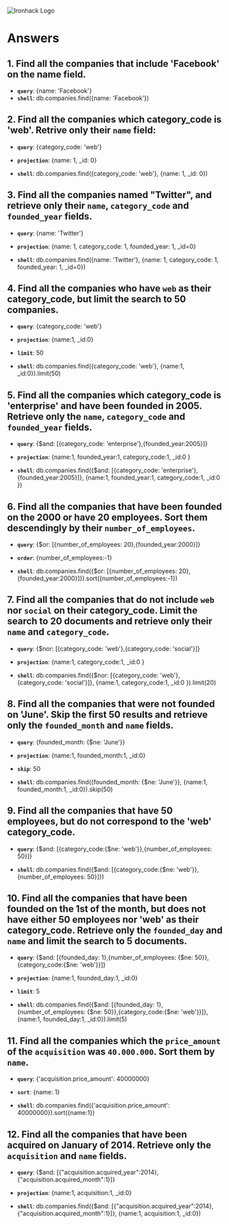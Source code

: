 ![Ironhack Logo](https://i.imgur.com/1QgrNNw.png)

# Answers

## 1. Find all the companies that include 'Facebook' on the **name** field.

 - **`query`**: {name: 'Facebook'}
 - **`shell`**: db.companies.find({name: 'Facebook'})

 ## 2. Find all the companies which **category_code** is 'web'. Retrive only their `name` field:

 - **`query`**: {category_code: 'web'}
 - **`projection`**: {name: 1, _id: 0}

 - **`shell`**: db.companies.find({category_code: 'web'}, {name: 1, _id: 0})

## 3. Find all the companies named "Twitter", and retrieve only their `name`, `category_code` and `founded_year` fields.

- **`query`**: {name: 'Twitter'}
- **`projection`**: {name: 1, category_code: 1, founded_year: 1, _id=0}

- **`shell`**: db.companies.find({name: 'Twitter'}, {name: 1, category_code: 1, founded_year: 1, _id=0})

## 4. Find all the companies who have `web` as their **category_code**, but limit the search to 50 companies.

- **`query`**: {category_code: 'web'}
- **`projection`**: {name:1, _id:0}
- **`limit`**: 50

- **`shell`**: db.companies.find({category_code: 'web'}, {name:1, _id:0}).limit(50)

## 5. Find all the companies which **category_code** is 'enterprise' and have been founded in 2005. Retrieve only the `name`, `category_code` and `founded_year` fields.

- **`query`**: {$and: [{category_code: 'enterprise'},{founded_year:2005}]}
- **`projection`**: {name:1, founded_year:1, category_code:1, _id:0 }

- **`shell`**: db.companies.find({$and: [{category_code: 'enterprise'},{founded_year:2005}]}, {name:1, founded_year:1, category_code:1, _id:0 })

## 6. Find all the companies that have been **founded** on the 2000 or have 20 **employees**. Sort them descendingly by their `number_of_employees`.

- **`query`**: {$or: [{number_of_employees: 20},{founded_year:2000}]}
- **`order`**: {number_of_employees:-1}

- **`shell`**: db.companies.find({$or: [{number_of_employees: 20},{founded_year:2000}]}).sort({number_of_employees:-1})

## 7. Find all the companies that do not include `web` nor `social` on their **category_code**. Limit the search to 20 documents and retrieve only their `name` and `category_code`.

- **`query`**: {$nor: [{category_code: 'web'},{category_code: 'social'}]}
- **`projection`**: {name:1, category_code:1, _id:0 }

- **`shell`**: db.companies.find({$nor: [{category_code: 'web'},{category_code: 'social'}]}, {name:1, category_code:1, _id:0 }).limit(20)

## 8. Find all the companies that were not **founded** on 'June'. Skip the first 50 results and retrieve only the `founded_month` and `name` fields.

- **`query`**: {founded_month: {$ne: 'June'}}
- **`projection`**: {name:1, founded_month:1, _id:0}
- **`skip`**: 50

- **`shell`**: db.companies.find({founded_month: {$ne: 'June'}}, {name:1, founded_month:1, _id:0}).skip(50)

## 9. Find all the companies that have 50 employees, but do not correspond to the 'web' **category_code**. 

- **`query`**: {$and: [{category_code:{$ne: 'web'}},{number_of_employees: 50}]}

- **`shell`**: db.companies.find({$and: [{category_code:{$ne: 'web'}},{number_of_employees: 50}]})

## 10. Find all the companies that have been founded on the 1st of the month, but does not have either 50 employees nor 'web' as their **category_code**. Retrieve only the `founded_day` and `name` and limit the search to 5 documents.

- **`query`**: {$and: [{founded_day: 1},{number_of_employees: {$ne: 50}},{category_code:{$ne: 'web'}}]}
- **`projection`**: {name:1, founded_day:1, _id:0}
- **`limit`**: 5

- **`shell`**: db.companies.find({$and: [{founded_day: 1},{number_of_employees: {$ne: 50}},{category_code:{$ne: 'web'}}]}, {name:1, founded_day:1, _id:0}).limit(5)

## 11. Find all the companies which the `price_amount` of the `acquisition` was **`40.000.000`**. Sort them by `name`.

- **`query`**: {'acquisition.price_amount': 40000000}
- **`sort`**: {name: 1}

- **`shell`**: db.companies.find({'acquisition.price_amount': 40000000}).sort({name:1})

## 12. Find all the companies that have been acquired on January of 2014. Retrieve only the `acquisition` and `name` fields.

- **`query`**: {$and: [{"acquisition.acquired_year":2014},{"acquisition.acquired_month":1}]}
- **`projection`**: {name:1, acquisition:1, _id:0}

- **`shell`**: db.companies.find({$and: [{"acquisition.acquired_year":2014},{"acquisition.acquired_month":1}]}, {name:1, acquisition:1, _id:0})
